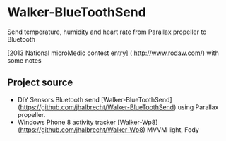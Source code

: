 Walker-BlueToothSend
====================

Send temperature, humidity and heart rate from Parallax propeller to Bluetooth

[2013 National microMedic contest entry] ( http://www.rodaw.com/) with some notes

## Project source
* DIY Sensors Bluetooth send [Walker-BlueToothSend] (https://github.com/jhalbrecht/Walker-BlueToothSend) using Parallax propeller.
* Windows Phone 8 activity tracker [Walker-Wp8] (https://github.com/jhalbrecht/Walker-Wp8) MVVM light, Fody

